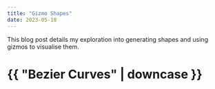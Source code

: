 ```yaml
---
title: "Gizmo Shapes"
date: 2023-05-18
---
```


This blog post details my exploration into generating shapes and using gizmos to visualise them.


<h1>{{ "Bezier Curves" | downcase }}</h1>
